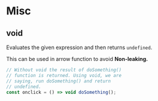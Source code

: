 # Misc

## void

Evaluates the given expression and then returns `undefined`.

This can be used in arrow function to avoid **Non-leaking.**

```js
// Without void the result of doSomething()
// function is returned. Using void, we are
// saying, run doSomething() and return
// undefined.
const onclick = () => void doSomething();
```
